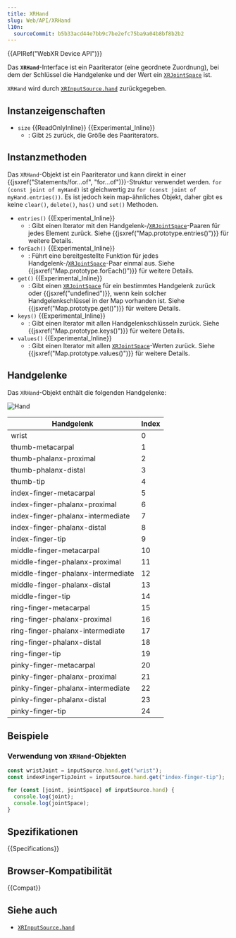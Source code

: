 ```yaml
---
title: XRHand
slug: Web/API/XRHand
l10n:
  sourceCommit: b5b33acd44e7bb9c7be2efc75ba9a04b8bf8b2b2
---
```


{{APIRef("WebXR Device API")}}

Das **`XRHand`**-Interface ist ein Paariterator (eine geordnete Zuordnung), bei dem der Schlüssel die Handgelenke und der Wert ein [`XRJointSpace`](/de/docs/Web/API/XRJointSpace) ist.

`XRHand` wird durch [`XRInputSource.hand`](/de/docs/Web/API/XRInputSource/hand) zurückgegeben.

## Instanzeigenschaften

- `size` {{ReadOnlyInline}} {{Experimental_Inline}}
  - : Gibt `25` zurück, die Größe des Paariterators.

## Instanzmethoden

Das `XRHand`-Objekt ist ein Paariterator und kann direkt in einer {{jsxref("Statements/for...of", "for...of")}}-Struktur verwendet werden. `for (const joint of myHand)` ist gleichwertig zu `for (const joint of myHand.entries())`.
Es ist jedoch kein map-ähnliches Objekt, daher gibt es keine `clear()`, `delete()`, `has()` und `set()` Methoden.

- `entries()` {{Experimental_Inline}}
  - : Gibt einen Iterator mit den Handgelenk-/[`XRJointSpace`](/de/docs/Web/API/XRJointSpace)-Paaren für jedes Element zurück.
    Siehe {{jsxref("Map.prototype.entries()")}} für weitere Details.
- `forEach()` {{Experimental_Inline}}
  - : Führt eine bereitgestellte Funktion für jedes Handgelenk-/[`XRJointSpace`](/de/docs/Web/API/XRJointSpace)-Paar einmal aus.
    Siehe {{jsxref("Map.prototype.forEach()")}} für weitere Details.
- `get()` {{Experimental_Inline}}
  - : Gibt einen [`XRJointSpace`](/de/docs/Web/API/XRJointSpace) für ein bestimmtes Handgelenk zurück oder {{jsxref("undefined")}}, wenn kein solcher Handgelenkschlüssel in der Map vorhanden ist.
    Siehe {{jsxref("Map.prototype.get()")}} für weitere Details.
- `keys()` {{Experimental_Inline}}
  - : Gibt einen Iterator mit allen Handgelenkschlüsseln zurück.
    Siehe {{jsxref("Map.prototype.keys()")}} für weitere Details.
- `values()` {{Experimental_Inline}}
  - : Gibt einen Iterator mit allen [`XRJointSpace`](/de/docs/Web/API/XRJointSpace)-Werten zurück.
    Siehe {{jsxref("Map.prototype.values()")}} für weitere Details.

## Handgelenke

Das `XRHand`-Objekt enthält die folgenden Handgelenke:

![Hand](hand.svg)

| Handgelenk                         | Index |
| ---------------------------------- | ----- |
| wrist                              | 0     |
| thumb-metacarpal                   | 1     |
| thumb-phalanx-proximal             | 2     |
| thumb-phalanx-distal               | 3     |
| thumb-tip                          | 4     |
| index-finger-metacarpal            | 5     |
| index-finger-phalanx-proximal      | 6     |
| index-finger-phalanx-intermediate  | 7     |
| index-finger-phalanx-distal        | 8     |
| index-finger-tip                   | 9     |
| middle-finger-metacarpal           | 10    |
| middle-finger-phalanx-proximal     | 11    |
| middle-finger-phalanx-intermediate | 12    |
| middle-finger-phalanx-distal       | 13    |
| middle-finger-tip                  | 14    |
| ring-finger-metacarpal             | 15    |
| ring-finger-phalanx-proximal       | 16    |
| ring-finger-phalanx-intermediate   | 17    |
| ring-finger-phalanx-distal         | 18    |
| ring-finger-tip                    | 19    |
| pinky-finger-metacarpal            | 20    |
| pinky-finger-phalanx-proximal      | 21    |
| pinky-finger-phalanx-intermediate  | 22    |
| pinky-finger-phalanx-distal        | 23    |
| pinky-finger-tip                   | 24    |

## Beispiele

### Verwendung von `XRHand`-Objekten

```js
const wristJoint = inputSource.hand.get("wrist");
const indexFingerTipJoint = inputSource.hand.get("index-finger-tip");

for (const [joint, jointSpace] of inputSource.hand) {
  console.log(joint);
  console.log(jointSpace);
}
```

## Spezifikationen

{{Specifications}}

## Browser-Kompatibilität

{{Compat}}

## Siehe auch

- [`XRInputSource.hand`](/de/docs/Web/API/XRInputSource/hand)
